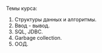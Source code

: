 Темы курса:

1. Структуры данных и алгоритмы.
2. Ввод - вывод.
3. SQL, JDBC.
4. Garbage collection.
5. ООД.